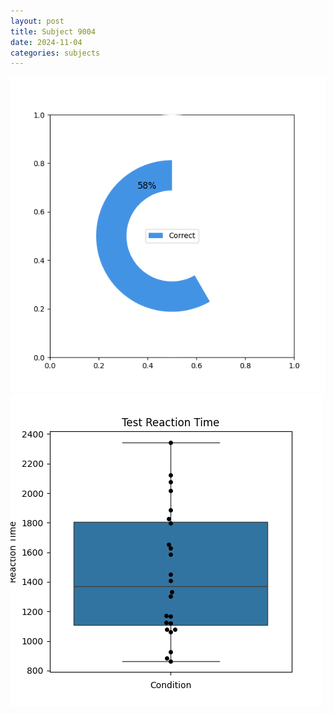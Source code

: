 ```yaml
---
layout: post
title: Subject 9004
date: 2024-11-04
categories: subjects
---
```


![](data/9004/run-7/9004_FN_acc_test.png)
![](data/9004/run-7/9004_FN_rt.png)
